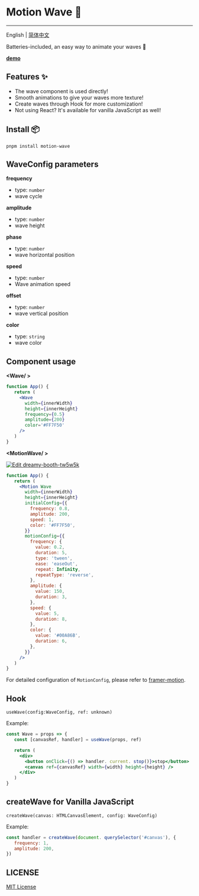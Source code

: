 # Motion Wave 🌊

---

English | [简体中文](./README-zh_CN.md)

Batteries-included, an easy way to animate your waves 🤩

[**demo**](https://zhangyu1818.github.io/motion-wave/)

## Features ✨

- The wave component is used directly!
- Smooth animations to give your waves more texture!
- Create waves through Hook for more customization!
- Not using React? It's available for vanilla JavaScript as well!

## Install 📦

```shell
pnpm install motion-wave
```

## WaveConfig parameters

**frequency**

- type: `number`
- wave cycle

**amplitude**

- type: `number`
- wave height

**phase**

- type: `number`
- wave horizontal position

**speed**

- type: `number`
- Wave animation speed

**offset**

- type: `number`
- wave vertical position

**color**

- type: `string`
- wave color

## Component usage

**<Wave/ >**

```jsx
function App() {
   return (
     <Wave
       width={innerWidth}
       height={innerHeight}
       frequency={0.5}
       amplitude={200}
       color='#FF7F50'
     />
   )
}
```

**<MotionWave/ >**

[![Edit dreamy-booth-tw5w5k](https://codesandbox.io/static/img/play-codesandbox.svg)](https://codesandbox.io/s/dreamy-booth-tw5w5k?fontsize=14&hidenavigation=1&theme=dark)

```jsx
function App() {
   return (
     <Motion Wave
       width={innerWidth}
       height={innerHeight}
       initialConfig={{
         frequency: 0.8,
         amplitude: 200,
         speed: 1,
         color: '#FF7F50',
       }}
       motionConfig={{
         frequency: {
           value: 0.2,
           duration: 5,
           type: 'tween',
           ease: 'easeOut',
           repeat: Infinity,
           repeatType: 'reverse',
         },
         amplitude: {
           value: 150,
           duration: 3,
         },
         speed: {
           value: 5,
           duration: 8,
         },
         color: {
           value: '#00A86B',
           duration: 6,
         },
       }}
     />
   )
}
```

For detailed configuration of `MotionConfig`, please refer to [framer-motion](https://www.framer.com/motion/transition/).

## Hook

```
useWave(config:WaveConfig, ref: unknown)
```

Example:

```jsx
const Wave = props => {
   const [canvasRef, handler] = useWave(props, ref)

   return (
     <div>
       <button onClick={() => handler. current. stop()}>stop</button>
       <canvas ref={canvasRef} width={width} height={height} />
     </div>
   )
}
```

## createWave for Vanilla JavaScript

```
createWave(canvas: HTMLCanvasElement, config: WaveConfig)
```

Example:

```js
const handler = createWave(document. querySelector('#canvas'), {
   frequency: 1,
   amplitude: 200,
})
```

## LICENSE

[MIT License](https://github.com/zhangyu1818/motion-wave/blob/main/LICENSE)
